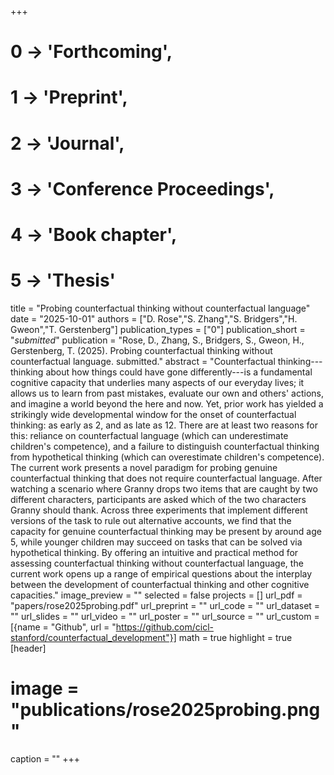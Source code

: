 +++
# 0 -> 'Forthcoming',
# 1 -> 'Preprint',
# 2 -> 'Journal',
# 3 -> 'Conference Proceedings',
# 4 -> 'Book chapter',
# 5 -> 'Thesis'

title = "Probing counterfactual thinking without counterfactual language"
date = "2025-10-01"
authors = ["D. Rose","S. Zhang","S. Bridgers","H. Gweon","T. Gerstenberg"]
publication_types = ["0"]
publication_short = "_submitted_"
publication = "Rose, D., Zhang, S., Bridgers, S., Gweon, H., Gerstenberg, T. (2025). Probing counterfactual thinking without counterfactual language. submitted."
abstract = "Counterfactual thinking---thinking about how things could have gone differently---is a fundamental cognitive capacity that underlies many aspects of our everyday lives; it allows us to learn from past mistakes, evaluate our own and others' actions, and imagine a world beyond the here and now. Yet, prior work has yielded a strikingly wide developmental window for the onset of counterfactual thinking: as early as 2, and as late as 12. There are at least two reasons for this: reliance on counterfactual language (which can underestimate children's competence), and a failure to distinguish counterfactual thinking from hypothetical thinking (which can overestimate children's competence). The current work presents a novel paradigm for probing genuine counterfactual thinking that does not require counterfactual language. After watching a scenario where Granny drops two items that are caught by two different characters, participants are asked which of the two characters Granny should thank. Across three experiments that implement different versions of the task to rule out alternative accounts, we find that the capacity for genuine counterfactual thinking may be present by around age 5, while younger children may succeed on tasks that can be solved via hypothetical thinking. By offering an intuitive and practical method for assessing counterfactual thinking without counterfactual language, the current work opens up a range of empirical questions about the interplay between the development of counterfactual thinking and other cognitive capacities."
image_preview = ""
selected = false
projects = []
url_pdf = "papers/rose2025probing.pdf"
url_preprint = ""
url_code = ""
url_dataset = ""
url_slides = ""
url_video = ""
url_poster = ""
url_source = ""
url_custom = [{name = "Github", url = "https://github.com/cicl-stanford/counterfactual_development"}]
math = true
highlight = true
[header]
# image = "publications/rose2025probing.png"
caption = ""
+++